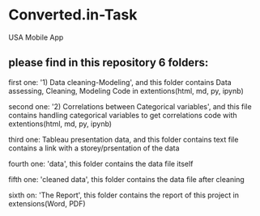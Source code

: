 # Converted.in-Task
USA Mobile App

## please find in this repository 6 folders:


first one: '1) Data cleaning-Modeling', and this folder contains Data assessing, Cleaning, Modeling Code in extentions(html, md, py, ipynb)


second one: '2) Correlations between Categorical variables', and this file contains handling categorical variables to get correlations code  with extentions(html, md, py, ipynb)


third one: Tableau presentation data, and this folder contains text file contains a link with a storey/prsentation of the data 


fourth one: 'data', this folder contains the data file itself


fifth one: 'cleaned data', this folder contains the data file after cleaning


sixth on: 'The Report', this folder contains the report of this project in extensions(Word, PDF)
